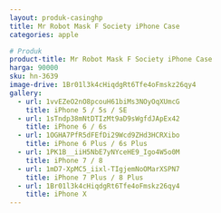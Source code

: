```yaml
---
layout: produk-casinghp
title: Mr Robot Mask F Society iPhone Case
categories: apple

# Produk
product-title: Mr Robot Mask F Society iPhone Case
harga: 90000
sku: hn-3639
image-drive: 1Br01l3k4cHiqdgRt6Tfe4oFmskz26qy4
gallery:
  - url: 1vvEZeO2nO8pcouH61biMs3NOyOqXUmcG
    title: iPhone 5 / 5s / SE
  - url: 1sTndp38mNtDTIzMt9aD9sWgfdJApEx42
    title: iPhone 6 / 6s
  - url: 1OGHA7PfR5dFEfDi29Wcd9ZHd3HCRXibo
    title: iPhone 6 Plus / 6s Plus
  - url: 1PK1B__iiH5NbE7yNYceHE9_Igo4W5o0M
    title: iPhone 7 / 8
  - url: 1mD7-XpMC5_iixl-TIgjemNoOMarXSPN7
    title: iPhone 7 Plus / 8 Plus
  - url: 1Br01l3k4cHiqdgRt6Tfe4oFmskz26qy4
    title: iPhone X
---
```

